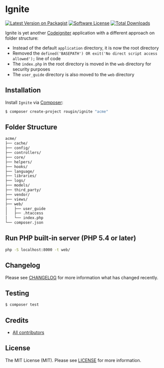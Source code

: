 # Ignite

[![Latest Version on Packagist][ico-version]][link-packagist]
[![Software License][ico-license]][link-license]
[![Total Downloads][ico-downloads]][link-downloads]

Ignite is yet another [Codeigniter](https://codeigniter.com) application with a different approach on folder structure:

* Instead of the default `application` directory, it is now the root directory
* Removed the `defined('BASEPATH') OR exit('No direct script access allowed');` line of code
* The `index.php` in the root directory is moved in the `web` directory for security purposes
* The `user_guide` directory is also moved to the `web` directory

## Installation

Install `Ignite` via [Composer](https://getcomposer.org/):

``` bash
$ composer create-project rougin/ignite "acme"
```

## Folder Structure

``` bash
acme/
├── cache/
├── config/
├── controllers/
├── core/
├── helpers/
├── hooks/
├── language/
├── libraries/
├── logs/
├── models/
├── third_party/
├── vendor/
├── views/
├── web/
│   ├── user_guide
│   ├── .htaccess
│   └── index.php
└── composer.json
```

## Run PHP built-in server (PHP 5.4 or later)

``` bash
php -S localhost:8000 -t web/
```

## Changelog

Please see [CHANGELOG][link-changelog] for more information what has changed recently.

## Testing

``` bash
$ composer test
```

## Credits

- [All contributors][link-contributors]

## License

The MIT License (MIT). Please see [LICENSE][link-license] for more information.

[ico-version]: https://img.shields.io/packagist/v/rougin/ignite.svg?style=flat-square
[ico-license]: https://img.shields.io/badge/license-MIT-brightgreen.svg?style=flat-square
[ico-downloads]: https://img.shields.io/packagist/dt/rougin/ignite.svg?style=flat-square

[link-changelog]: https://github.com/rougin/ignite/blob/master/CHANGELOG.md
[link-contributors]: https://github.com/rougin/ignite/contributors
[link-downloads]: https://packagist.org/packages/rougin/ignite
[link-license]: https://github.com/rougin/ignite/blob/master/LICENSE.md
[link-packagist]: https://packagist.org/packages/rougin/ignite